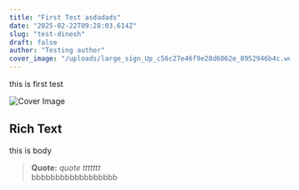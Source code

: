 ```yaml
---
title: "First Test asdadads"
date: "2025-02-22T09:28:03.614Z"
slug: "test-dinesh"
draft: false
author: "Testing author"
cover_image: "/uploads/large_sign_Up_c56c27e46f9e28d6062e_8952946b4c.webp"
---
```


this is first test

![Cover Image](/uploads/large_sign_Up_c56c27e46f9e28d6062e_8952946b4c.webp)

## **Rich Text**

this is body

> **Quote:** _quote ttttttt_  
> bbbbbbbbbbbbbbbbbb
